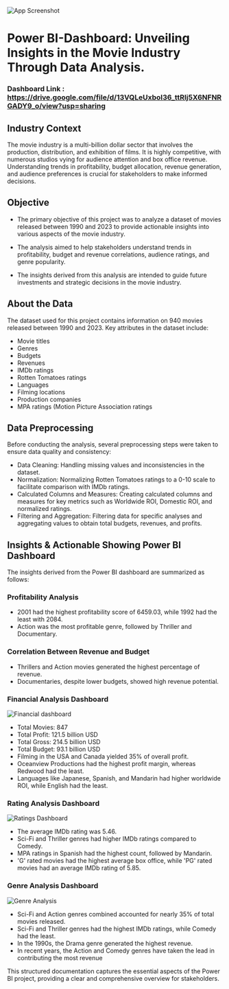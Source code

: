 ![App Screenshot](https://xplusglobal.com/wp-content/uploads/2023/04/thumb-7.png)

# Power BI-Dashboard: Unveiling Insights in the Movie Industry Through Data Analysis.

### Dashboard Link : https://drive.google.com/file/d/13VQLeUxboI36_ttRIj5X6NFNRGADY9_o/view?usp=sharing

## Industry Context

The movie industry is a multi-billion dollar sector that involves the production, distribution, and exhibition of films. It is highly competitive, with numerous studios vying for audience attention and box office revenue. Understanding trends in profitability, budget allocation, revenue generation, and audience preferences is crucial for stakeholders to make informed decisions.

## Objective

- The primary objective of this project was to analyze a dataset of movies released between 1990 and 2023 to provide actionable insights into various aspects of the movie industry.

- The analysis aimed to help stakeholders understand trends in profitability, budget and revenue correlations, audience ratings, and genre popularity.

- The insights derived from this analysis are intended to guide future investments and strategic decisions in the movie industry.

## About the Data

The dataset used for this project contains information on 940 movies released between 1990 and 2023. Key attributes in the dataset include:

- Movie titles
- Genres
- Budgets
- Revenues
- IMDb ratings
- Rotten Tomatoes ratings
- Languages
- Filming locations
- Production companies
- MPA ratings (Motion Picture Association ratings

## Data Preprocessing

Before conducting the analysis, several preprocessing steps were taken to ensure data quality and consistency:

- Data Cleaning: Handling missing values and inconsistencies in the dataset.
- Normalization: Normalizing Rotten Tomatoes ratings to a 0-10 scale to facilitate comparison with IMDb ratings.
- Calculated Columns and Measures: Creating calculated columns and measures for key metrics such as Worldwide ROI, Domestic ROI, and normalized ratings.
- Filtering and Aggregation: Filtering data for specific analyses and aggregating values to obtain total budgets, revenues, and profits.

## Insights & Actionable Showing Power BI Dashboard
The insights derived from the Power BI dashboard are summarized as follows:

### Profitability Analysis
- 2001 had the highest profitability score of 6459.03, while 1992 had the least with 2084.
- Action was the most profitable genre, followed by Thriller and Documentary.
### Correlation Between Revenue and Budget
- Thrillers and Action movies generated the highest percentage of revenue.
- Documentaries, despite lower budgets, showed high revenue potential.

### Financial Analysis Dashboard

![Financial dashboard](https://github.com/user-attachments/assets/5e7467a3-ee74-4fb2-8a21-7c3301066478)

- Total Movies: 847
- Total Profit: 121.5 billion USD
- Total Gross: 214.5 billion USD
- Total Budget: 93.1 billion USD
- Filming in the USA and Canada yielded 35% of overall profit.
- Oceanview Productions had the highest profit margin, whereas Redwood had the least.
- Languages like Japanese, Spanish, and Mandarin had higher worldwide ROI, while English had the least.

### Rating Analysis Dashboard

![Ratings Dashboard](https://github.com/user-attachments/assets/b1c932b2-fb10-4802-a225-6ca86db518df)

- The average IMDb rating was 5.46.
- Sci-Fi and Thriller genres had higher IMDb ratings compared to Comedy.
- MPA ratings in Spanish had the highest count, followed by Mandarin.
- 'G' rated movies had the highest average box office, while 'PG' rated movies had an average IMDb rating of 5.85.

### Genre Analysis Dashboard

![Genre Analysis](https://github.com/user-attachments/assets/b44065a8-b567-41c6-ab07-10b0c8123b6a)

- Sci-Fi and Action genres combined accounted for nearly 35% of total movies released.
- Sci-Fi and Thriller genres had the highest IMDb ratings, while Comedy had the least.
- In the 1990s, the Drama genre generated the highest revenue.
- In recent years, the Action and Comedy genres have taken the lead in contributing the most revenue

This structured documentation captures the essential aspects of the Power BI project, providing a clear and comprehensive overview for stakeholders.
